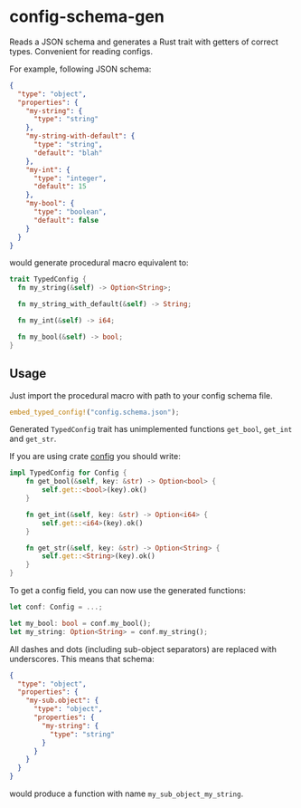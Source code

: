 # config-schema-gen

Reads a JSON schema and generates a Rust trait with getters of correct types. Convenient for reading configs.

For example, following JSON schema:

```json
{
  "type": "object",
  "properties": {
    "my-string": {
      "type": "string"
    },
    "my-string-with-default": {
      "type": "string",
      "default": "blah"
    },
    "my-int": {
      "type": "integer",
      "default": 15
    },
    "my-bool": {
      "type": "boolean",
      "default": false
    }
  }
}
```

would generate procedural macro equivalent to:

```rust
trait TypedConfig {
  fn my_string(&self) -> Option<String>;

  fn my_string_with_default(&self) -> String;

  fn my_int(&self) -> i64;

  fn my_bool(&self) -> bool;
}
```

## Usage

Just import the procedural macro with path to your config schema file.

```rust
embed_typed_config!("config.schema.json");
```

Generated `TypedConfig` trait has unimplemented functions `get_bool`, `get_int` and `get_str`.

If you are using crate [config](https://github.com/mehcode/config-rs) you should write:

```rust
impl TypedConfig for Config {
    fn get_bool(&self, key: &str) -> Option<bool> {
        self.get::<bool>(key).ok()
    }

    fn get_int(&self, key: &str) -> Option<i64> {
        self.get::<i64>(key).ok()
    }

    fn get_str(&self, key: &str) -> Option<String> {
        self.get::<String>(key).ok()
    }
}
```

To get a config field, you can now use the generated functions:

```rust
let conf: Config = ...;

let my_bool: bool = conf.my_bool();
let my_string: Option<String> = conf.my_string();
```

All dashes and dots (including sub-object separators) are replaced with underscores. This means that schema:

```json
{
  "type": "object",
  "properties": {
    "my-sub.object": {
      "type": "object",
      "properties": {
        "my-string": {
          "type": "string"
        }
      }
    }
  }
}
```

would produce a function with name `my_sub_object_my_string`.